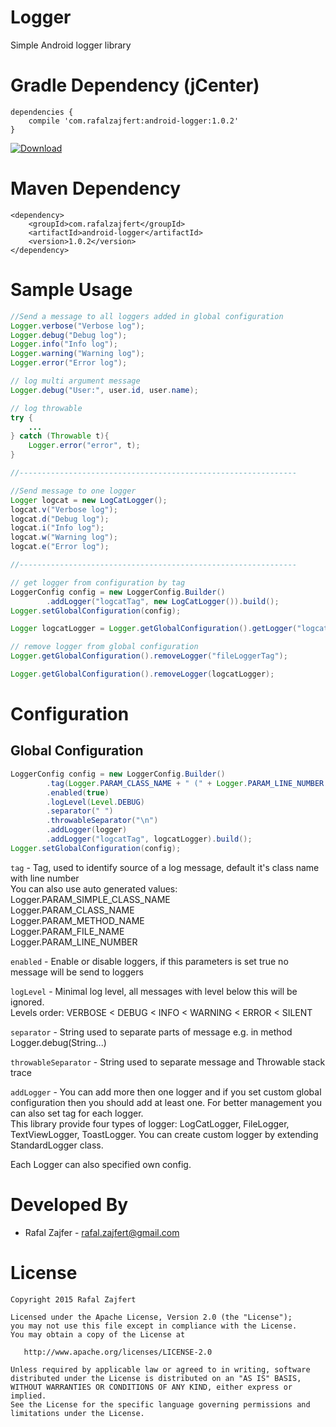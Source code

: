 # Logger
Simple Android logger library

Gradle Dependency (jCenter)
=======

```Gradle
dependencies {
    compile 'com.rafalzajfert:android-logger:1.0.2'
}
```

[ ![Download](https://api.bintray.com/packages/rafalzajfert/maven/android-logger/images/download.svg) ](https://bintray.com/rafalzajfert/maven/android-logger/_latestVersion)

Maven Dependency
=======
```Maven
<dependency>
    <groupId>com.rafalzajfert</groupId>
    <artifactId>android-logger</artifactId>
    <version>1.0.2</version>
</dependency>
```

Sample Usage
=======

```java
//Send a message to all loggers added in global configuration
Logger.verbose("Verbose log");
Logger.debug("Debug log");
Logger.info("Info log");
Logger.warning("Warning log");
Logger.error("Error log");

// log multi argument message
Logger.debug("User:", user.id, user.name);

// log throwable
try {
    ...
} catch (Throwable t){
    Logger.error("error", t);
}

//--------------------------------------------------------------

//Send message to one logger
Logger logcat = new LogCatLogger();
logcat.v("Verbose log");
logcat.d("Debug log");
logcat.i("Info log");
logcat.w("Warning log");
logcat.e("Error log");

//--------------------------------------------------------------

// get logger from configuration by tag
LoggerConfig config = new LoggerConfig.Builder()
        .addLogger("logcatTag", new LogCatLogger()).build();
Logger.setGlobalConfiguration(config);

Logger logcatLogger = Logger.getGlobalConfiguration().getLogger("logcatTag");

// remove logger from global configuration
Logger.getGlobalConfiguration().removeLogger("fileLoggerTag");

Logger.getGlobalConfiguration().removeLogger(logcatLogger);
```

Configuration
=======

Global Configuration
-----------

```java
LoggerConfig config = new LoggerConfig.Builder()
        .tag(Logger.PARAM_CLASS_NAME + " (" + Logger.PARAM_LINE_NUMBER + ")")
        .enabled(true)
        .logLevel(Level.DEBUG)
        .separator(" ")
        .throwableSeparator("\n")
        .addLogger(logger)
        .addLogger("logcatTag", logcatLogger).build();
Logger.setGlobalConfiguration(config);
```
`tag` - Tag, used to identify source of a log message, default it's class name with line number  
You can also use auto generated values:  
Logger.PARAM_SIMPLE_CLASS_NAME  
Logger.PARAM_CLASS_NAME  
Logger.PARAM_METHOD_NAME  
Logger.PARAM_FILE_NAME  
Logger.PARAM_LINE_NUMBER  

`enabled` - Enable or disable loggers, if this parameters is set true no message will be send to loggers
 
`logLevel` - Minimal log level, all messages with level below this will be ignored.  
Levels order: VERBOSE < DEBUG < INFO < WARNING < ERROR < SILENT
  
`separator` - String used to separate parts of message e.g. in method Logger.debug(String...)

`throwableSeparator` - String used to separate message and Throwable stack trace

`addLogger` - You can add more then one logger and if you set custom global configuration then you should add at 
least one. For better management you can also set tag for each logger.  
This library provide four types of logger: LogCatLogger, FileLogger, TextViewLogger, ToastLogger.
You can create custom logger by extending StandardLogger class.

Each Logger can also specified own config.

Developed By
=======

 * Rafal Zajfer - <rafal.zajfert@gmail.com>

License
=======

    Copyright 2015 Rafal Zajfert

    Licensed under the Apache License, Version 2.0 (the "License");
    you may not use this file except in compliance with the License.
    You may obtain a copy of the License at

       http://www.apache.org/licenses/LICENSE-2.0

    Unless required by applicable law or agreed to in writing, software
    distributed under the License is distributed on an "AS IS" BASIS,
    WITHOUT WARRANTIES OR CONDITIONS OF ANY KIND, either express or implied.
    See the License for the specific language governing permissions and
    limitations under the License.
